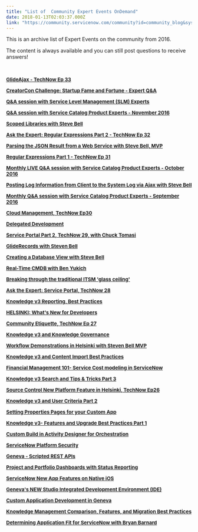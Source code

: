 ```yaml
---
title: "List of  Community Expert Events OnDemand"
date: 2018-01-13T02:03:37.000Z
link: "https://community.servicenow.com/community?id=community_blog&sys_id=52dde6e9dbd0dbc01dcaf3231f9619dc"
---
```

<p>This is an archive list of Expert Events on the community from 2016.</p>
<p>The content is always available and you can still post questions to receive answers!</p>
<p> </p>
<p><span style="font-size: 10pt;"><strong><a title="" href="/community?id&#61;community_question&amp;sys_id&#61;6febcfe1db9cdbc01dcaf3231f961992" rel="nofollow">GlideAjax - TechNow Ep 33</a></strong></span></p>
<p><span style="font-size: 10pt;"><strong><a title="" href="/community?id&#61;community_question&amp;sys_id&#61;2ea443e9dbd8dbc01dcaf3231f9619de" rel="nofollow">CreatorCon Challenge: Startup Fame and Fortune - Expert Q&amp;A</a></strong></span></p>
<p><span style="font-size: 10pt;"><strong><a title="" href="/community?id&#61;community_question&amp;sys_id&#61;418b0761db9cdbc01dcaf3231f9619d5" rel="nofollow">Q&amp;A session with Service Level Management (SLM) Experts</a></strong></span></p>
<p><span style="font-size: 10pt;"><strong><a title="" href="/community?id&#61;community_question&amp;sys_id&#61;dc43cbe1dbd8dbc01dcaf3231f96194d" rel="nofollow">Q&amp;A session with Service Catalog Product Experts - November 2016</a></strong></span></p>
<p><span style="font-size: 10pt;"><strong><a title="" href="/community?id&#61;community_question&amp;sys_id&#61;9da20f21dbd8dbc01dcaf3231f961983" rel="nofollow">Scoped Libraries with Steve Bell</a></strong></span></p>
<p><span style="font-size: 10pt;"><strong><a title="" href="/community?id&#61;community_question&amp;sys_id&#61;dbc647a5db1cdbc01dcaf3231f961927" rel="nofollow">Ask the Expert: Regular Expressions Part 2 - TechNow Ep 32</a></strong></span></p>
<p><span style="font-size: 10pt;"><strong><a title="" href="/community?id&#61;community_question&amp;sys_id&#61;d84287addb98dbc01dcaf3231f96196e" rel="nofollow">Parsing the JSON Result from a Web Service with Steve Bell, MVP</a></strong></span></p>
<p><span style="font-size: 10pt;"><strong><a title="" href="/community?id&#61;community_question&amp;sys_id&#61;93860b25db1cdbc01dcaf3231f9619f0" rel="nofollow">Regular Expressions Part 1 - TechNow Ep 31</a></strong></span></p>
<p><span style="font-size: 10pt;"><strong><a title="" href="/community?id&#61;community_question&amp;sys_id&#61;fdd80f61db5cdbc01dcaf3231f9619c2" rel="nofollow">Monthly LIVE Q&amp;A session with Service Catalog Product Experts - October 2016</a></strong></span></p>
<p><span style="font-size: 10pt;"><strong><a title="" href="/community?id&#61;community_question&amp;sys_id&#61;5ec24b61dbd8dbc01dcaf3231f961979" rel="nofollow">Posting Log Information from Client to the System Log via Ajax with Steve Bell</a></strong></span></p>
<p><span style="font-size: 10pt;"><strong><a title="" href="/community?id&#61;community_question&amp;sys_id&#61;eab29ba1db101fc01dcaf3231f961928" rel="nofollow">Monthly Q&amp;A session with Service Catalog Product Experts - September 2016</a></strong></span></p>
<p><span style="font-size: 10pt;"><strong> <a title="" href="/community?id&#61;community_question&amp;sys_id&#61;f8bc8be5db9cdbc01dcaf3231f96196e" rel="nofollow">Cloud Management, TechNow Ep30</a></strong></span></p>
<p><span style="font-size: 10pt;"><strong><a title="" href="/community?id&#61;community_question&amp;sys_id&#61;038c4fa5db9cdbc01dcaf3231f961984" rel="nofollow">Delegated Development </a></strong></span></p>
<p><span style="font-size: 10pt;"><strong><a title="" href="/community?id&#61;community_question&amp;sys_id&#61;1ca2cb21dbd8dbc01dcaf3231f96199c" rel="nofollow">Service Portal Part 2, TechNow 29, with Chuck Tomasi </a></strong></span></p>
<p><span style="font-size: 10pt;"><strong><a title="" href="/community?id&#61;community_question&amp;sys_id&#61;d5025feddbdcdbc01dcaf3231f9619a0" rel="nofollow">GlideRecords with Steven Bell</a></strong></span></p>
<p><span style="font-size: 10pt;"><strong><a title="" href="/community?id&#61;community_question&amp;sys_id&#61;ff22db21db101fc01dcaf3231f9619c2" rel="nofollow">Creating a Database View with Steve Bell </a></strong></span></p>
<p><span style="font-size: 10pt;"><strong><a title="" href="/community?id&#61;community_question&amp;sys_id&#61;97d6cba5db1cdbc01dcaf3231f9619e0" rel="nofollow">Real-Time CMDB with Ben Yukich </a></strong></span></p>
<p><span style="font-size: 10pt;"><a href="/community?id&#61;community_question&amp;sys_id&#61;e77443a9dbd8dbc01dcaf3231f9619b9" rel="nofollow"><strong>Breaking through the traditional ITSM &#39;glass ceiling&#39; </strong></a></span></p>
<p><span style="font-size: 10pt;"><strong><a title="" href="/community?id&#61;community_question&amp;sys_id&#61;31ee07a1dbdcdbc01dcaf3231f961920" rel="nofollow">Ask the Expert: Service Portal, TechNow 28 </a></strong></span></p>
<p><span style="font-size: 10pt;"><strong><a title="" href="/community?id&#61;community_question&amp;sys_id&#61;b9ae7e65db58dbc01dcaf3231f96196f" rel="nofollow">Knowledge v3 Reporting, Best Practices </a></strong></span></p>
<p><span style="font-size: 10pt;"><a href="/community?id&#61;community_question&amp;sys_id&#61;e0adcf2ddb9cdbc01dcaf3231f9619b9" rel="nofollow"><strong>HELSINKI: What&#39;s New for Developers </strong></a></span></p>
<p><span style="font-size: 10pt;"><a href="/community?id&#61;community_question&amp;sys_id&#61;f1640b69dbd8dbc01dcaf3231f9619be" rel="nofollow"><strong>Community Etiquette, TechNow Ep 27</strong></a></span></p>
<p><span style="font-size: 10pt;"><a href="/community?id&#61;community_question&amp;sys_id&#61;375a8fa9db5cdbc01dcaf3231f96193f" rel="nofollow"><strong>Knowledge v3 and Knowledge Governance</strong></a></span></p>
<p><span style="font-size: 10pt;"><a href="/community?id&#61;community_question&amp;sys_id&#61;0c37c729db1cdbc01dcaf3231f9619cd" rel="nofollow"><strong>Workflow Demonstrations in Helsinki with Steven Bell MVP</strong></a></span></p>
<p><span style="font-size: 10pt;"><a href="/community?id&#61;community_question&amp;sys_id&#61;fa964f25db1cdbc01dcaf3231f9619d6" rel="nofollow"><strong>Knowledge v3 and Content Import Best Practices</strong></a></span></p>
<p><span style="font-size: 10pt;"><a href="/community?id&#61;community_question&amp;sys_id&#61;6ce50f21db1cdbc01dcaf3231f9619c5" rel="nofollow"><strong>Financial Management 101- Service Cost modeling in ServiceNow </strong></a></span></p>
<p><span style="font-size: 10pt;"><a href="/community?id&#61;community_question&amp;sys_id&#61;1715076ddbd8dbc01dcaf3231f9619db" rel="nofollow"><strong>Knowledge v3 Search and Tips &amp; Tricks Part 3 </strong></a></span></p>
<p><span style="font-size: 10pt;"><a href="/community?id&#61;community_question&amp;sys_id&#61;f9910769db98dbc01dcaf3231f9619b3" rel="nofollow"><strong>Source Control New Platform Feature in Helsinki, TechNow Ep26</strong></a></span></p>
<p><span style="font-size: 10pt;"><a href="/community?id&#61;community_question&amp;sys_id&#61;d0d107a9db98dbc01dcaf3231f961943" rel="nofollow"><strong>Knowledge v3 and User Criteria Part 2 </strong></a></span></p>
<p><span style="font-size: 10pt;"><a href="/community?id&#61;community_question&amp;sys_id&#61;0b801369dbdcdbc01dcaf3231f9619c9" rel="nofollow"><strong>Setting Properties Pages for your Custom App </strong></a></span></p>
<p><span style="font-size: 10pt;"><a href="/community?id&#61;community_question&amp;sys_id&#61;2d721f61db101fc01dcaf3231f9619da" rel="nofollow"><strong>Knowledge v3- Features and Upgrade Best Practices Part 1</strong></a></span></p>
<p><span style="font-size: 10pt;"><a href="/community?id&#61;community_question&amp;sys_id&#61;bdf05fa9dbdcdbc01dcaf3231f9619a9" rel="nofollow"><strong>Custom Build in Activity Designer for Orchestration</strong></a></span></p>
<p><span style="font-size: 10pt;"><a href="/community?id&#61;community_question&amp;sys_id&#61;5a630b25dbd8dbc01dcaf3231f96195b" rel="nofollow"><strong>ServiceNow Platform Security</strong></a></span></p>
<p><span style="font-size: 10pt;"><a href="/community?id&#61;community_question&amp;sys_id&#61;842bc3eddb5cdbc01dcaf3231f961930" rel="nofollow"><strong>Geneva - Scripted REST APIs</strong></a></span></p>
<p><span style="font-size: 10pt;"><a href="/community?id&#61;community_question&amp;sys_id&#61;bdb68b65db1cdbc01dcaf3231f961928" rel="nofollow"><strong>Project and Portfolio Dashboards with Status Reporting</strong></a></span></p>
<p><span style="font-size: 10pt;"><a href="/community?id&#61;community_question&amp;sys_id&#61;14a1c769db98dbc01dcaf3231f9619a1" rel="nofollow"><strong>ServiceNow New App Features on Native iOS</strong></a></span></p>
<p><span style="font-size: 10pt;"><a href="/community?id&#61;community_event&amp;sys_id&#61;0d157aa9dbdc5bc0b322f4621f961932" rel="nofollow"><strong>Geneva&#39;s NEW Studio Integrated Development Environment (IDE)</strong></a></span></p>
<p><span style="font-size: 10pt;"><a href="/community?id&#61;community_question&amp;sys_id&#61;9e80cfe1db98dbc01dcaf3231f961937" rel="nofollow"><strong>Custom Application Development in Geneva</strong></a></span></p>
<p><span style="font-size: 10pt;"><a href="/community?id&#61;community_question&amp;sys_id&#61;30b50321db1cdbc01dcaf3231f961954" rel="nofollow"><strong>Knowledge Management Comparison, Features, and Migration Best Practices</strong></a></span></p>
<p><span style="font-size: 10pt;"><a href="/community?id&#61;community_question&amp;sys_id&#61;61b8c361db5cdbc01dcaf3231f961969" rel="nofollow"><strong>Determining Application Fit for ServiceNow with Bryan Barnard</strong></a></span></p>